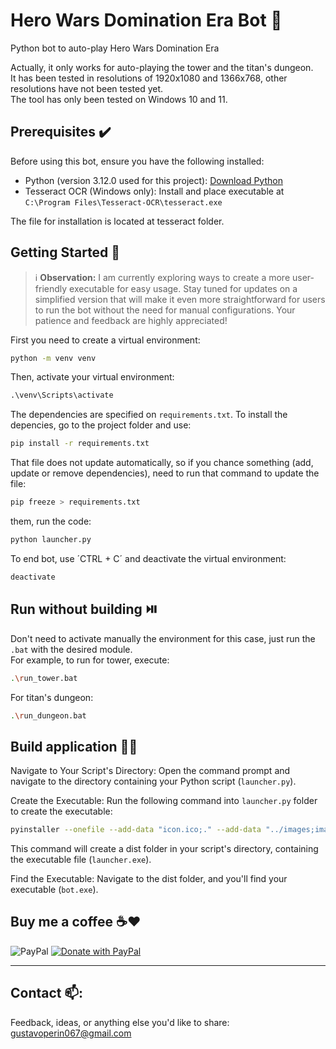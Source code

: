 # Hero Wars Domination Era Bot 🤖

Python bot to auto-play Hero Wars Domination Era

Actually, it only works for auto-playing the tower and the titan's dungeon.  
It has been tested in resolutions of 1920x1080 and 1366x768, other resolutions have not been tested yet.  
The tool has only been tested on Windows 10 and 11.  

## Prerequisites ✔️

Before using this bot, ensure you have the following installed:

- Python (version 3.12.0 used for this project): [Download Python](https://www.python.org/downloads/release/python-3120/)
- Tesseract OCR (Windows only): Install and place executable at `C:\Program Files\Tesseract-OCR\tesseract.exe`

The file for installation is located at tesseract folder.

## Getting Started 📖

> :information_source: **Observation:** I am currently exploring ways to create a more user-friendly executable for easy usage. Stay tuned for updates on a simplified version that will make it even more straightforward for users to run the bot without the need for manual configurations. Your patience and feedback are highly appreciated!

First you need to create a virtual environment:

```sh
python -m venv venv
```

Then, activate your virtual environment:

```py
.\venv\Scripts\activate
```

The dependencies are specified on `requirements.txt`.
To install the depencies, go to the project folder and use:

```sh
pip install -r requirements.txt
```

That file does not update automatically, so if you chance something (add, update or remove dependencies), need to run that command to update the file:

```sh
pip freeze > requirements.txt
```

them, run the code:

```sh
python launcher.py
```

To end bot, use ´CTRL + C´ and deactivate the virtual environment:

```sh
deactivate
```

## Run without building ⏯️

Don't need to activate manually the environment for this case, just run the `.bat` with the desired module.  
For example, to run for tower, execute:

```sh
.\run_tower.bat
```

For titan's dungeon:

```sh
.\run_dungeon.bat
```

## Build application 🧑‍🏭

Navigate to Your Script's Directory:
Open the command prompt and navigate to the directory containing your Python script (`launcher.py`).

Create the Executable:
Run the following command into `launcher.py` folder to create the executable:

```sh
pyinstaller --onefile --add-data "icon.ico;." --add-data "../images;images" launcher.py
```

This command will create a dist folder in your script's directory, containing the executable file (`launcher.exe`).

Find the Executable:
Navigate to the dist folder, and you'll find your executable (`bot.exe`).

## Buy me a coffee ☕❤️

![PayPal](https://img.shields.io/badge/PayPal-00457C?style=for-the-badge&logo=paypal&logoColor=white)
[![Donate with PayPal](https://www.paypalobjects.com/en_US/i/btn/btn_donate_LG.gif)](https://www.paypal.com/donate?hosted_button_id=23PAVC8AMJGYW)

---
## Contact 📫:

Feedback, ideas, or anything else you'd like to share: [gustavoperin067@gmail.com](mailto:gustavoperin067@gmail.com)
